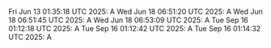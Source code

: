 
Fri Jun 13 01:35:18 UTC 2025: A
Wed Jun 18 06:51:20 UTC 2025: A
Wed Jun 18 06:51:45 UTC 2025: A
Wed Jun 18 06:53:09 UTC 2025: A
Tue Sep 16 01:12:18 UTC 2025: A
Tue Sep 16 01:12:42 UTC 2025: A
Tue Sep 16 01:14:32 UTC 2025: A
